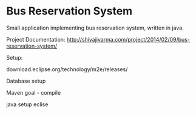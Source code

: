 Bus Reservation System
======================
Small application implementing bus reservation system, written in java.

Project Documentation: http://shivajivarma.com/project/2014/02/09/bus-reservation-system/


Setup:

download.eclipse.org/technology/m2e/releases/

Database setup

Maven goal - compile

java setup eclise

